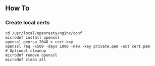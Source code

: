 ## How To 
### Create local certs 
    cd /usr/local/openresty/nginx/conf
    microdnf install openssl
    openssl genrsa 2048 > cert.key
    openssl req -x509 -days 1000 -new -key private.pem -out cert.pem
    # Optional cleanup
    microdnf remove openssl
    microdnf clean all